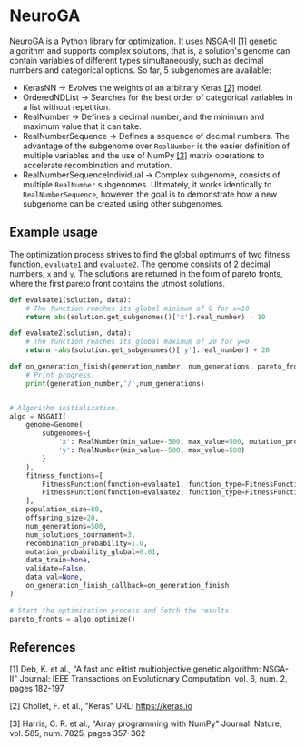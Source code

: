 
# NeuroGA

NeuroGA is a Python library for optimization. It uses NSGA-II [[1]](#1) genetic algorithm and supports complex solutions, that is, a solution's genome can contain variables of different types simultaneously, such as decimal numbers and categorical options. So far, 5 subgenomes are available:
- KerasNN &#8594; Evolves the weights of an arbitrary Keras [[2]](#2) model.
- OrderedNDList &#8594; Searches for the best order of categorical variables in a list without repetition.
- RealNumber &#8594; Defines a decimal number, and the minimum and maximum value that it can take.
- RealNumberSequence &#8594; Defines a sequence of decimal numbers. The advantage of the subgenome over `RealNumber` is the easier definition of multiple variables and the use of NumPy [[3]](#3) matrix operations to accelerate recombination and mutation.
- RealNumberSequenceIndividual &#8594; Complex subgenome, consists of multiple `RealNumber` subgenomes. Ultimately, it works identically to `RealNumberSequence`, however, the goal is to demonstrate how a new subgenome can be created using other subgenomes. 

## Example usage
The optimization process strives to find the global optimums of two fitness function, `evaluate1` and `evaluate2`. The genome consists of 2 decimal numbers, `x` and `y`. The solutions are returned in the form of pareto fronts, where the first pareto front contains the utmost solutions.
```Python
def evaluate1(solution, data):
    # The function reaches its global minimum of 0 for x=10.
    return abs(solution.get_subgenomes()['x'].real_number) - 10

def evaluate2(solution, data):
    # The function reaches its global maximum of 20 for y=0.
    return -abs(solution.get_subgenomes()['y'].real_number) + 20

def on_generation_finish(generation_number, num_generations, pareto_fronts):
    # Print progress.
    print(generation_number,'/',num_generations)


# Algorithm initialization.
algo = NSGAII(
    genome=Genome(
        subgenomes={
            'x': RealNumber(min_value=-500, max_value=500, mutation_probability=0.1),
            'y': RealNumber(min_value=-500, max_value=500)
        }
    ),
    fitness_functions=[
        FitnessFunction(function=evaluate1, function_type=FitnessFunctionType.MIN),
        FitnessFunction(function=evaluate2, function_type=FitnessFunctionType.MAX)
    ],
    population_size=80,
    offspring_size=20,
    num_generations=500,
    num_solutions_tournament=3,
    recombination_probability=1.0,
    mutation_probability_global=0.01,
    data_train=None,
    validate=False,
    data_val=None,
    on_generation_finish_callback=on_generation_finish
)

# Start the optimization process and fetch the results.
pareto_fronts = algo.optimize()
```

## References
<a id="1">[1]</a> Deb, K. et al.,  "A fast and elitist multiobjective genetic algorithm: NSGA-II"
Journal: IEEE Transactions on Evolutionary Computation, vol. 6, num. 2, pages 182-197

<a id="2">[2]</a> Chollet, F. et al.,  "Keras"
URL: https://keras.io

<a id="3">[3]</a> Harris, C. R. et al.,  "Array programming with NumPy"
Journal: Nature, vol. 585, num. 7825, pages 357-362
